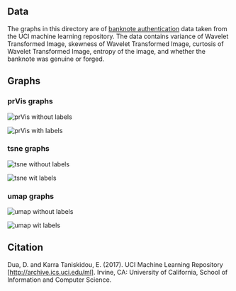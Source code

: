 ## Data
The graphs in this directory are of [banknote authentication](https://archive.ics.uci.edu/ml/datasets/banknote+authentication) data taken from the UCI machine learning repository. The data contains variance of Wavelet Transformed Image, skewness of Wavelet Transformed Image, curtosis of Wavelet Transformed Image, entropy of the image, and whether the banknote was genuine or forged.

## Graphs

### prVis graphs
![prVis without labels](https://github.com/matloff/prVis/raw/gallery/banknote_authentication/prVis_banknote_authentication.png  "prVis without labels")

![prVis with labels](https://github.com/matloff/prVis/gallery/banknote_authentication/prVis_labels_banknote_authentication.png  "prVis with labels")

### tsne graphs
![tsne without labels](https://github.com/matloff/prVis/gallery/banknote_authentication/tsne_banknote_authentication.png "tsne without labels")

![tsne wit labels](https://github.com/matloff/prVis/gallery/banknote_authentication/tsne_labels_banknote_authentication.png "tsne with labels")

### umap graphs
![umap without labels](https://github.com/matloff/prVis/gallery/banknote_authentication/umap_banknote_authentication.png "umap without labels")

![umap wit labels](https://github.com/matloff/prVis/gallery/banknote_authentication/umap_labels_banknote_authentication.png "umap with labels")

## Citation
Dua, D. and Karra Taniskidou, E. (2017). UCI Machine Learning Repository [http://archive.ics.uci.edu/ml]. Irvine, CA: University of California, School of Information and Computer Science.
